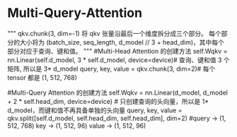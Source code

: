 # Multi-Query-Attention

"""
qkv.chunk(3, dim=-1) 将 qkv 张量沿最后一个维度拆分成三个部分。
每个部分的大小将为 (batch_size, seq_length, d_model // 3 + head_dim)，其中每个部分对应于查询、键和值。
"""
#Multi-Head Attention 的创建方法
self.Wqkv = nn.Linear(self.d_model, 3 * self.d_model, device=device)# 查询、键和值 3 个矩阵, 所以是 3* d_model
query, key, value = qkv.chunk(3, dim=2)# 每个 tensor 都是 (1, 512, 768)


#Multi-Query Attention 的创建方法
self.Wqkv = nn.Linear(d_model, d_model + 2 * self.head_dim, device=device) # 只创建查询的头向量，所以是 1* d_model，而键和值不再具备单独的头向量
query, key, value = qkv.split([self.d_model, self.head_dim, self.head_dim], dim=2) #query -> (1, 512, 768)   key -> (1, 512, 96)  value -> (1, 512, 96)
